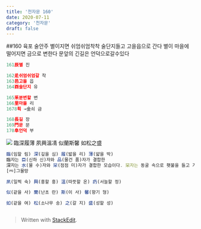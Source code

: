 ```yaml
---
title: '천자문 160'
date: 2020-07-11
category: '천자문'
draft: false
---
```

##160 육포 술안주
별이지면
쉬엄쉬엄착착 술단지들고 고을읍으로 간다
별이 마을에 떨어지면 금으로 변한다
문앞의 긴길은 언덕으로갈수있다
```js
161辰별 진

162辵쉬엄쉬엄갈 착
163邑고을 읍
164酉술단지 유

165釆분변할 변
166里마을 리
1678획 →金쇠 금

168長길 장
169門문 문
170阜언덕 부
```
![](https://i.ibb.co/F4RCvqP/2020-07-11-2-49-26.png)
臨深履薄  夙興溫凊
似蘭斯馨  如松之盛
```js
臨(임할 림) 深(깊을 심) 履(밟을 리) 薄(얇을 박)
臨자는 臣(신하 신)자와 品(물건 품)자가 결합한
深자는 水(물 수)자와 罙(점점 미)자가 결합한 모습이다. 罙자는 동굴 속으로 횃불을 들고 가는 모습
[㓁]그물망

夙(일찍 숙) 興(흥할 흥) 溫(따뜻할 온) 疓(서늘할 정)

似(같을 사) 蘭(난초 란) 斯(이 사) 馨(향기 형)

如(같을 여) 松(소나무 송) 之(갈 지) 盛(성할 성)



```

> Written with [StackEdit](https://stackedit.io/).
<!--stackedit_data:
eyJoaXN0b3J5IjpbLTU3Njk2OTEzNCwtMjAyOTMxODgzNiwtNT
kxNTUzNjc5LC01OTg5ODUwMDFdfQ==
-->